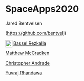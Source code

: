 # SpaceApps2020

Jared Bentvelsen

(https://github.com/bentvelj)

[<img alt="BASSEL_LINK" align="left" width="22px" src="https://cdn.jsdelivr.net/npm/simple-icons@v3/icons/linkedin.svg" />][BASSEL_LINK]

[Bassel Rezkalla](https://github.com/BasselR/)

[Matthew McCracken](https://github.com/MatthewWMcC)

[Christopher Andrade](https://github.com/christopherandrade716)

[Yuvraj Rhandawa](https://github.com/yuvrajrr)

[BASSEL_LINK]:https://www.linkedin.com/in/bassel-rezkalla/
